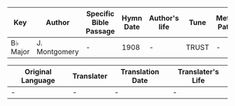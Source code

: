 Key | Author   | Specific Bible Passage     |Hymn Date |Author's life |Tune |Metrical Pattern   |Composer/Source
-- | --------- | ---------------------------|----------|--------------|-----|-------------------|-------------  
B♭ Major |J. Montgomery |- |1908 |- |TRUST |- |Mendelssohn

Original Language | Translater | Translation Date   | Translater's Life  
----------------- | --------- | --------------------|-------------     
\- |- |- |-
